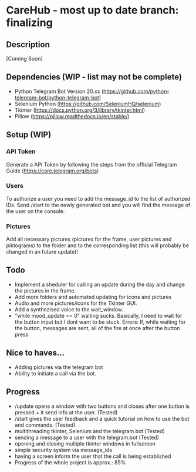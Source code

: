 # CareHub - most up to date branch: finalizing
## Description
[Coming Soon]

## Dependencies (WIP - list may not be complete)
* Python Telegram Bot Version 20.xx (https://github.com/python-telegram-bot/python-telegram-bot)
* Selenium Python (https://github.com/SeleniumHQ/selenium) 
* Tkinter (https://docs.python.org/3/library/tkinter.html)
* Pillow (https://pillow.readthedocs.io/en/stable/)

## Setup (WIP)
### API Token
Generate a API Token by following the steps from the official Telegram Guide (https://core.telegram.org/bots)
### Users
To authorize a user you need to add the message_id to the list of authorized IDs. 
Send /start to the newly generated bot and you will find the message of the user on the console. 
### Pictures
Add all necessary pictures (pictures for the frame, user pictures and piktograms) to the folder and to the corresponding list (this will probably be changed in an future update)!


## Todo
* Implement a sheduler for calling an update during the day and change the pictures in the frame.
* Add more folders and automated updating for icons and pictures
* Audio and more pictures/icons for the Tkinter GUI. 
* Add a synthezised voice to the wait_window. 
* "while mood_update == 0" waiting sucks. Basically, I need to wait for the button input but I dont want to be stuck. Errors: If, while waiting for the button, messages are sent, all of the fire at once after the button press

## Nice to haves...
* Adding pictures via the telegram bot
* Ability to initiate a call via the bot. 

## Progress  
* /update opens a window with two buttons and closes after one button is pressed + it send info at the user. (Tested)
* /start gives the user feedback and a quick tutorial on how to use the bot and commands. (Tested)
* multithreading tkinter, Selenium and the telegram bot (Tested)
* sending a message to a user with the telegram.bot (Tested)
* opening and closing multiple tkinter windows in fullscreen
* simple security system via message_ids
* having a screen inform the user that the call is being established
* Progress of the whole project is approx.: 85%


